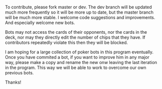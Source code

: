 To contribute, please fork master or dev. The dev branch will be updated much more frequently so it will be more up to date, but the master branch will be much more stable. I welcome code suggestions and improvements. And especially welcome new bots.

Bots may not access the cards of their opponents, nor the cards in the deck, nor may they directly edit the number of chips that they have. If contributors repeatedly violate this then they will be blocked.

I am hoping for a large collection of poker bots in this program eventually. Once you have commited a bot, if you want to improve him in any major way, please make a copy and rename the new onw leaving the last iteration in the program. This way we will be able to work to overcome our own previous bots.

Thanks!
